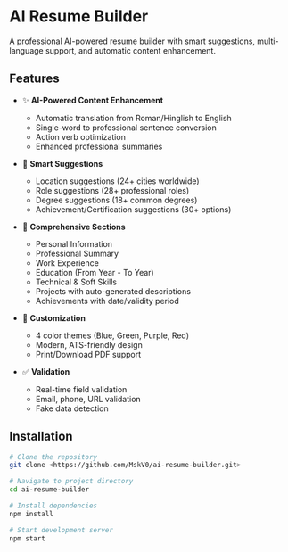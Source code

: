 # AI Resume Builder

A professional AI-powered resume builder with smart suggestions, multi-language support, and automatic content enhancement.

## Features

- ✨ **AI-Powered Content Enhancement**
  - Automatic translation from Roman/Hinglish to English
  - Single-word to professional sentence conversion
  - Action verb optimization
  - Enhanced professional summaries

- 🎯 **Smart Suggestions**
  - Location suggestions (24+ cities worldwide)
  - Role suggestions (28+ professional roles)
  - Degree suggestions (18+ common degrees)
  - Achievement/Certification suggestions (30+ options)

- 📝 **Comprehensive Sections**
  - Personal Information
  - Professional Summary
  - Work Experience
  - Education (From Year - To Year)
  - Technical & Soft Skills
  - Projects with auto-generated descriptions
  - Achievements with date/validity period

- 🎨 **Customization**
  - 4 color themes (Blue, Green, Purple, Red)
  - Modern, ATS-friendly design
  - Print/Download PDF support

- ✅ **Validation**
  - Real-time field validation
  - Email, phone, URL validation
  - Fake data detection

## Installation
```bash
# Clone the repository
git clone <https://github.com/MskV0/ai-resume-builder.git>

# Navigate to project directory
cd ai-resume-builder

# Install dependencies
npm install

# Start development server
npm start